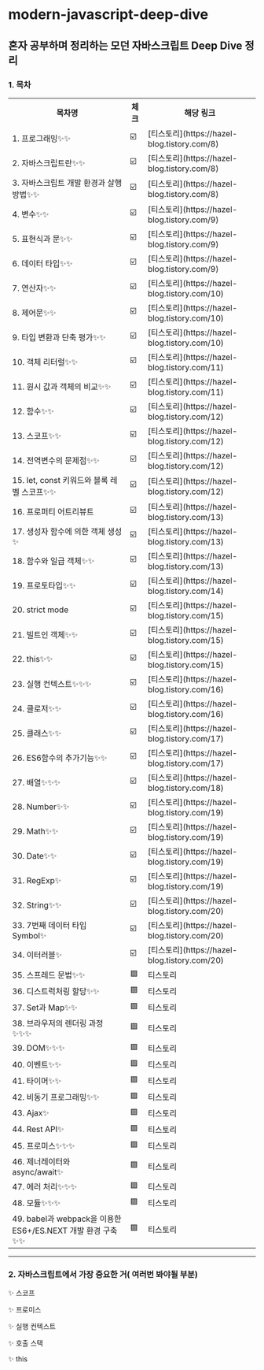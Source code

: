 # modern-javascript-deep-dive
## 혼자 공부하며 정리하는 모던 자바스크립트 Deep Dive 정리

<h3>
  1. 목차
</h3>
<table>
  <tr>
    <th>목차명</th>
    <th>체크</th>
    <th>해당 링크</th>
  </tr>
  <tr>
    <td>1. 프로그래밍✨✨</td>
    <td>☑️</td>
    <td>[티스토리](https://hazel-blog.tistory.com/8)</td>
  </tr>
  <tr>
    <td>2. 자바스크립트란✨✨</td>
    <td>☑️</td>
    <td>[티스토리](https://hazel-blog.tistory.com/8)</td>
  </tr>
    <tr>
    <td>3. 자바스크립트 개발 환경과 살행 방법✨✨</td>
    <td>☑️</td>
    <td>[티스토리](https://hazel-blog.tistory.com/8)</td>
  </tr>
    <tr>
    <td>4. 변수✨✨</td>
    <td>☑️</td>
    <td>[티스토리](https://hazel-blog.tistory.com/9)</td>
  </tr>
    <tr>
    <td>5. 표현식과 문✨✨</td>
    <td>☑️</td>
    <td>[티스토리](https://hazel-blog.tistory.com/9)</td>
  </tr>
    <tr>
    <td>6. 데이터 타입✨✨</td>
    <td>☑️</td>
    <td>[티스토리](https://hazel-blog.tistory.com/9)</td>
  </tr>
    <tr>
    <td>7. 연산자✨✨</td>
    <td>☑️</td>
    <td>[티스토리](https://hazel-blog.tistory.com/10)</td>
  </tr>
    <tr>
    <td>8. 제어문✨✨</td>
    <td>☑️</td>
    <td>[티스토리](https://hazel-blog.tistory.com/10)</td>
  </tr>
    <tr>
    <td>9. 타입 변환과 단축 평가✨✨</td>
    <td>☑️</td>
    <td>[티스토리](https://hazel-blog.tistory.com/10)</td>
  </tr>
    <tr>
    <td>10. 객체 리터럴✨✨</td>
    <td>☑️</td>
    <td>[티스토리](https://hazel-blog.tistory.com/11)</td>
  </tr>
    <tr>
    <td>11. 원시 값과 객체의 비교✨✨</td>
    <td>☑️</td>
    <td>[티스토리](https://hazel-blog.tistory.com/11)</td>
  </tr>
    <tr>
    <td>12. 함수✨✨</td>
    <td>☑️</td>
    <td>[티스토리](https://hazel-blog.tistory.com/12)</td>
  </tr>
    <tr>
    <td>13. 스코프✨✨</td>
    <td>☑️</td>
    <td>[티스토리](https://hazel-blog.tistory.com/12)</td>
  </tr>
    <tr>
    <td>14. 전역변수의 문제점✨✨</td>
    <td>☑️</td>
    <td>[티스토리](https://hazel-blog.tistory.com/12)</td>
  </tr>
    <tr>
    <td>15. let, const 키워드와 블록 레벨 스코프✨✨</td>
    <td>☑️</td>
    <td>[티스토리](https://hazel-blog.tistory.com/12)</td>
  </tr>
    <tr>
    <td>16. 프로퍼티 어트리뷰트</td>
    <td>☑️</td>
    <td>[티스토리](https://hazel-blog.tistory.com/13)</td>
  </tr>
    <tr>
    <td>17. 생성자 함수에 의한 객체 생성✨</td>
    <td>☑️</td>
    <td>[티스토리](https://hazel-blog.tistory.com/13)</td>
  </tr>
    <tr>
    <td>18. 함수와 일급 객체✨✨</td>
    <td>☑️</td>
    <td>[티스토리](https://hazel-blog.tistory.com/13)</td>
  </tr>
    <tr>
    <td>19. 프로토타입✨✨</td>
    <td>☑️</td>
    <td>[티스토리](https://hazel-blog.tistory.com/14)</td>
  </tr>
    <tr>
    <td>20. strict mode</td>
    <td>☑️</td>
    <td>[티스토리](https://hazel-blog.tistory.com/15)</td>
  </tr>
    <tr>
    <td>21. 빌트인 객체✨✨</td>
    <td>☑️</td>
    <td>[티스토리](https://hazel-blog.tistory.com/15)</td>
  </tr>
    <tr>
    <td>22. this✨✨</td>
    <td>☑️</td>
    <td>[티스토리](https://hazel-blog.tistory.com/15)</td>
  </tr>
    <tr>
    <td>23. 실행 컨텍스트✨✨✨</td>
    <td>☑️</td>
    <td>[티스토리](https://hazel-blog.tistory.com/16)</td>
  </tr>
    <tr>
    <td>24. 클로저✨✨</td>
    <td>☑️</td>
    <td>[티스토리](https://hazel-blog.tistory.com/16)</td>
  </tr>
    <tr>
    <td>25. 클래스✨✨</td>
    <td>☑️</td>
    <td>[티스토리](https://hazel-blog.tistory.com/17)</td>
  </tr>
    <tr>
    <td>26. ES6함수의 추가기능✨✨</td>
    <td>☑️</td>
    <td>[티스토리](https://hazel-blog.tistory.com/17)</td>
  </tr>
    <tr>
    <td>27. 배열✨✨✨</td>
    <td>☑️</td>
    <td>[티스토리](https://hazel-blog.tistory.com/18)</td>
  </tr>
    <tr>
    <td>28. Number✨✨</td>
    <td>☑️</td>
    <td>[티스토리](https://hazel-blog.tistory.com/19)</td>
  </tr>
    <tr>
    <td>29. Math✨✨</td>
    <td>☑️</td>
    <td>[티스토리](https://hazel-blog.tistory.com/19)</td>
  </tr>
    <tr>
    <td>30. Date✨✨</td>
    <td>☑️</td>
    <td>[티스토리](https://hazel-blog.tistory.com/19)</td>
  </tr>
    <tr>
    <td>31. RegExp✨</td>
    <td>☑️</td>
    <td>[티스토리](https://hazel-blog.tistory.com/19)</td>
  </tr>
    <tr>
    <td>32. String✨✨</td>
    <td>☑️</td>
    <td>[티스토리](https://hazel-blog.tistory.com/20)</td>
  </tr>
    <tr>
    <td>33. 7번째 데이터 타입 Symbol✨</td>
    <td>☑️</td>
    <td>[티스토리](https://hazel-blog.tistory.com/20)</td>
  </tr>
    <tr>
    <td>34. 이터러블✨</td>
    <td>☑️</td>
    <td>[티스토리](https://hazel-blog.tistory.com/20)</td>
  </tr>
    <tr>
    <td>35. 스프레드 문법✨✨</td>
    <td>🟪</td>
    <td>티스토리</td>
  </tr>
    <tr>
    <td>36. 디스트럭처링 할당✨✨</td>
    <td>🟪</td>
    <td>티스토리</td>
  </tr>
    <tr>
    <td>37. Set과 Map✨✨</td>
    <td>🟪</td>
    <td>티스토리</td>
  </tr>
    <tr>
    <td>38. 브라우저의 렌더링 과정✨✨✨</td>
    <td>🟪</td>
    <td>티스토리</td>
  </tr>
    <tr>
    <td>39. DOM✨✨✨</td>
    <td>🟪</td>
    <td>티스토리</td>
  </tr>
    <tr>
    <td>40. 이벤트✨✨</td>
    <td>🟪</td>
    <td>티스토리</td>
  </tr>
    <tr>
    <td>41. 타이머✨✨</td>
    <td>🟪</td>
    <td>티스토리</td>
  </tr>
    <tr>
    <td>42. 비동기 프로그래밍✨✨</td>
    <td>🟪</td>
    <td>티스토리</td>
  </tr>
    <tr>
    <td>43. Ajax✨</td>
    <td>🟪</td>
    <td>티스토리</td>
  </tr>
    <tr>
    <td>44. Rest API✨</td>
    <td>🟪</td>
    <td>티스토리</td>
  </tr>
    <tr>
    <td>45. 프로미스✨✨✨</td>
    <td>🟪</td>
    <td>티스토리</td>
  </tr>
      <tr>
    <td>46. 제너레이터와 async/await✨</td>
    <td>🟪</td>
    <td>티스토리</td>
  </tr>
    <tr>
    <td>47. 에러 처리✨✨✨</td>
    <td>🟪</td>
    <td>티스토리</td>
  </tr>
    <tr>
    <td>48. 모듈✨✨✨</td>
    <td>🟪</td>
    <td>티스토리</td>
  </tr>
      <tr>
    <td>49. babel과 webpack을 이용한 ES6+/ES.NEXT 개발 환경 구축✨✨</td>
    <td>🟪</td>
    <td>티스토리</td>
  </tr>
</table>

<hr>
<h3>
  2. 자바스크립트에서 가장 중요한 거( 여러번 봐야될 부분)
</h3>
  <p>✨ 스코프</p>
  <p>✨ 프로미스</p>
  <p>✨ 실행 컨텍스트</p>
  <p>✨ 호출 스택</p>
  <p>✨ this</p>


